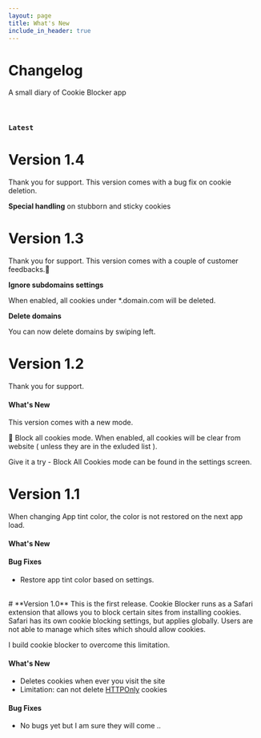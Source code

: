 ```yaml
---
layout: page
title: What's New
include_in_header: true
---
```


# Changelog
A small diary of Cookie Blocker app

<br>

### `Latest`


# **Version 1.4**
Thank you for support. This version comes with a bug fix on cookie deletion.

**Special handling** on stubborn and sticky cookies

# **Version 1.3**

Thank you for support.
This version comes with a couple of customer feedbacks.🎉

**Ignore subdomains settings**

When enabled, all cookies under *.domain.com will be deleted.

**Delete domains**

You can now delete domains by swiping left.

# **Version 1.2**
Thank you for support.

#### What's New
This version comes with a new mode.

🎉 Block all cookies mode.
When enabled, all cookies will be clear from website ( unless they are in the exluded list ).

Give it a try - Block All Cookies mode can be found in the settings screen.

# **Version 1.1**
When changing App tint color, the color is not restored on the next app load.

#### What's New

#### Bug Fixes
- Restore app tint color based on settings.

<br>
# **Version 1.0**
This is the first release.
Cookie Blocker runs as a Safari extension that allows you to block certain sites from installing cookies.
Safari has its own cookie blocking settings, but applies globally.
Users are not able to manage which sites which should allow cookies.

I build cookie blocker to overcome this limitation.

#### What's New
- Deletes cookies when ever you visit the site
- Limitation: can not delete [HTTPOnly](https://developer.mozilla.org/en-US/docs/Web/HTTP/Cookies) cookies

#### Bug Fixes
- No bugs yet but I am sure they will come ..

<br>
